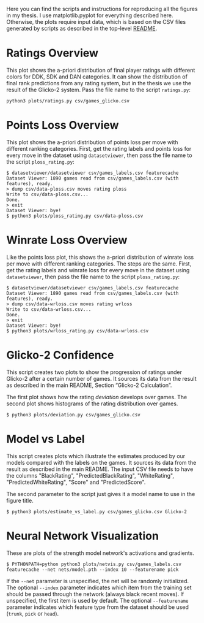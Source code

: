 Here you can find the scripts and instructions for reproducing all the figures in my thesis.
I use matplotlib.pyplot for everything described here.
Otherwise, the plots require input data, which is based on the CSV files generated by scripts as described in the top-level [README](../README.md).

# Ratings Overview

This plot shows the a-priori distribution of final player ratings with different colors for DDK, SDK and DAN categories.
It can show the distribution of final rank predictions from any rating system, but in the thesis we use the result of the Glicko-2 system.
Pass the file name to the script `ratings.py`:

```
python3 plots/ratings.py csv/games_glicko.csv
```

# Points Loss Overview

This plot shows the a-priori distribution of points loss per move with different ranking categories.
First, get the rating labels and points loss for every move in the dataset using `datasetviewer`, then pass the file name to the script `ploss_rating.py`:

```
$ datasetviewer/datasetviewer csv/games_labels.csv featurecache
Dataset Viewer: 1890 games read from csv/games_labels.csv (with features), ready.
> dump csv/data-ploss.csv moves rating ploss
Write to csv/data-ploss.csv...
Done.
> exit
Dataset Viewer: bye!
$ python3 plots/ploss_rating.py csv/data-ploss.csv
```
# Winrate Loss Overview

Like the points loss plot, this shows the a-priori distribution of winrate loss per move with different ranking categories. The steps are the same.
First, get the rating labels and winrate loss for every move in the dataset using `datasetviewer`, then pass the file name to the script `ploss_rating.py`:

```
$ datasetviewer/datasetviewer csv/games_labels.csv featurecache
Dataset Viewer: 1890 games read from csv/games_labels.csv (with features), ready.
> dump csv/data-wrloss.csv moves rating wrloss
Write to csv/data-wrloss.csv...
Done.
> exit
Dataset Viewer: bye!
$ python3 plots/wrloss_rating.py csv/data-wrloss.csv
```

# Glicko-2 Confidence

This script creates two plots to show the progression of ratings under Glicko-2 after a certain number of games.
It sources its data from the result as described in the main README, Section “Glicko-2 Calculation”.

The first plot shows how the rating *deviation* develops over games. The second plot shows histograms of the rating distribution over games.

```
$ python3 plots/deviation.py csv/games_glicko.csv
```

# Model vs Label

This script creates plots which illustrate the estimates produced by our models compared with the labels on the games.
It sources its data from the result as described in the main README. The input CSV file needs to have the columns "BlackRating", "PredictedBlackRating", "WhiteRating", "PredictedWhiteRating", "Score" and "PredictedScore".

The second parameter to the script just gives it a model name to use in the figure title.

```
$ python3 plots/estimate_vs_label.py csv/games_glicko.csv Glicko-2
```

# Neural Network Visualization

These are plots of the strength model network's activations and gradients.

```
$ PYTHONPATH=python python3 plots/netvis.py csv/games_labels.csv featurecache --net nets/model.pth --index 10 --featurename pick
```

If the `--net` parameter is unspecified, the net will be randomly initialized.
The optional `--index` parameter indicates which item from the training set should be passed through the network (always black recent moves). If unspecified, the first item is used by default.
The optional `--featurename` parameter indicates which feature type from the dataset should be used (`trunk`, `pick` or `head`).
